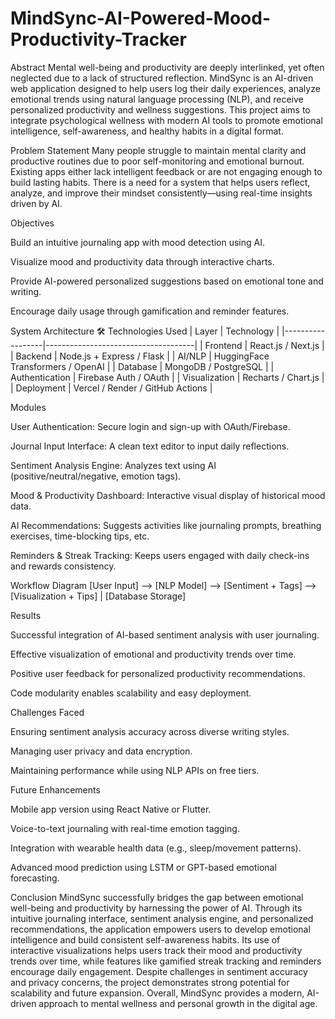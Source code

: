 # MindSync-AI-Powered-Mood-Productivity-Tracker

Abstract
Mental well-being and productivity are deeply interlinked, yet often neglected due to a lack of structured reflection. MindSync is an AI-driven web application designed to help users log their daily experiences, analyze emotional trends using natural language processing (NLP), and receive personalized productivity and wellness suggestions. This project aims to integrate psychological wellness with modern AI tools to promote emotional intelligence, self-awareness, and healthy habits in a digital format.

Problem Statement
Many people struggle to maintain mental clarity and productive routines due to poor self-monitoring and emotional burnout. Existing apps either lack intelligent feedback or are not engaging enough to build lasting habits. There is a need for a system that helps users reflect, analyze, and improve their mindset consistently—using real-time insights driven by AI.

Objectives

Build an intuitive journaling app with mood detection using AI.

Visualize mood and productivity data through interactive charts.

Provide AI-powered personalized suggestions based on emotional tone and writing.

Encourage daily usage through gamification and reminder features.

System Architecture
🛠 Technologies Used
| Layer            | Technology                         |
|------------------|-------------------------------------|
| Frontend         | React.js / Next.js                 |
| Backend          | Node.js + Express / Flask          |
| AI/NLP           | HuggingFace Transformers / OpenAI  |
| Database         | MongoDB / PostgreSQL               |
| Authentication   | Firebase Auth / OAuth              |
| Visualization    | Recharts / Chart.js                |
| Deployment       | Vercel / Render / GitHub Actions   |

Modules

User Authentication: Secure login and sign-up with OAuth/Firebase.

Journal Input Interface: A clean text editor to input daily reflections.

Sentiment Analysis Engine: Analyzes text using AI (positive/neutral/negative, emotion tags).

Mood & Productivity Dashboard: Interactive visual display of historical mood data.

AI Recommendations: Suggests activities like journaling prompts, breathing exercises, time-blocking tips, etc.

Reminders & Streak Tracking: Keeps users engaged with daily check-ins and rewards consistency.

Workflow Diagram
[User Input] --> [NLP Model] --> [Sentiment + Tags] --> [Visualization + Tips]
|
[Database Storage]

Results

Successful integration of AI-based sentiment analysis with user journaling.

Effective visualization of emotional and productivity trends over time.

Positive user feedback for personalized productivity recommendations.

Code modularity enables scalability and easy deployment.

Challenges Faced

Ensuring sentiment analysis accuracy across diverse writing styles.

Managing user privacy and data encryption.

Maintaining performance while using NLP APIs on free tiers.

Future Enhancements

Mobile app version using React Native or Flutter.

Voice-to-text journaling with real-time emotion tagging.

Integration with wearable health data (e.g., sleep/movement patterns).

Advanced mood prediction using LSTM or GPT-based emotional forecasting.

Conclusion
MindSync successfully bridges the gap between emotional well-being and productivity by harnessing the power of AI. Through its intuitive journaling interface, sentiment analysis engine, and personalized recommendations, the application empowers users to develop emotional intelligence and build consistent self-awareness habits. Its use of interactive visualizations helps users track their mood and productivity trends over time, while features like gamified streak tracking and reminders encourage daily engagement. Despite challenges in sentiment accuracy and privacy concerns, the project demonstrates strong potential for scalability and future expansion. Overall, MindSync provides a modern, AI-driven approach to mental wellness and personal growth in the digital age.

